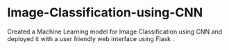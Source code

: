 # Image-Classification-using-CNN
Created a Machine Learning model for Image Classification using CNN and deployed it with a user friendly web interface using Flask .
